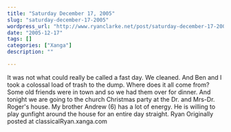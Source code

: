```yaml
---
title: "Saturday December 17, 2005"
slug: "saturday-december-17-2005"
wordpress_url: "http://www.ryanclarke.net/post/saturday-december-17-2005/"
date: "2005-12-17"
tags: []
categories: ["Xanga"]
description: ""

---
```


It was not what could really be called a fast day. We cleaned. And Ben and I took a colossal load of trash to the dump. Where does it all come from? Some old friends were in town and so we had them over for dinner. And tonight we are going to the church Christmas party at the Dr. and Mrs-Dr. Roger's house.
 My brother Andrew (6) has a lot of energy. He is willing to play gunfight around the house for an entire day straight.
 Ryan
Originally posted at classicalRyan.xanga.com
